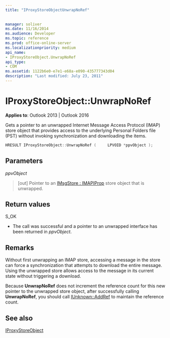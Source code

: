 ```yaml
---
title: "IProxyStoreObjectUnwrapNoRef"
 
 
manager: soliver
ms.date: 11/16/2014
ms.audience: Developer
ms.topic: reference
ms.prod: office-online-server
ms.localizationpriority: medium
api_name:
- IProxyStoreObject.UnwrapNoRef
api_type:
- COM
ms.assetid: 1122b6e0-e7e1-e68a-e090-435777343d04
description: "Last modified: July 23, 2011"
---
```


# IProxyStoreObject::UnwrapNoRef

  
  
**Applies to**: Outlook 2013 | Outlook 2016 
  
Gets a pointer to an unwrapped Internet Message Access Protocol (IMAP) store object that provides access to the underlying Personal Folders file (PST) without invoking synchronization and downloading the items.
  
```cpp
HRESULT IProxyStoreObject::UnwrapNoRef (     LPVOID *ppvObject ); 
```

## Parameters

 _ppvObject_
  
> [out] Pointer to an [IMsgStore : IMAPIProp](imsgstoreimapiprop.md) store object that is unwrapped. 
    
## Return values

S_OK
  
- The call was successful and a pointer to an unwrapped interface has been returned in  _ppvObject_.
    
## Remarks

Without first unwrapping an IMAP store, accessing a message in the store can force a synchronization that attempts to download the entire message. Using the unwrapped store allows access to the message in its current state without triggering a download.
  
Because **UnwrapNoRef** does not increment the reference count for this new pointer to the unwrapped store object, after successfully calling **UnwrapNoRef**, you should call [IUnknown::AddRef](https://msdn.microsoft.com/library/ms691379%28v=VS.85%29.aspx) to maintain the reference count. 
  
## See also



[IProxyStoreObject](iproxystoreobject.md)

